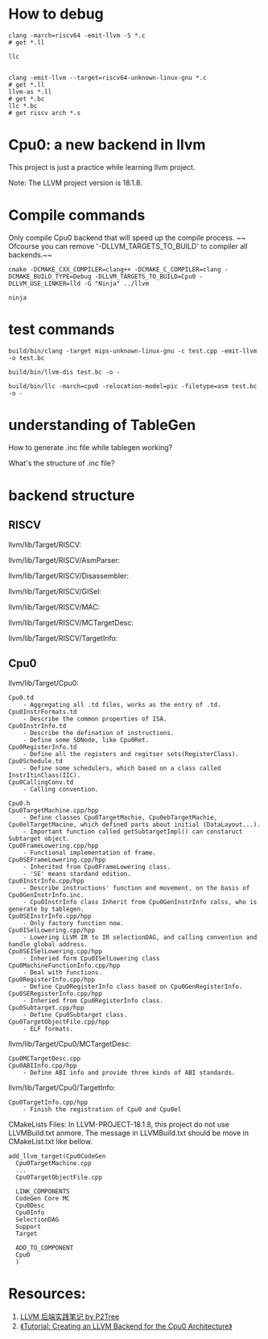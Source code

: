 # How to debug

``` shell
clang -march=riscv64 -emit-llvm -S *.c 
# get *.ll

llc 


clang -emit-llvm --target=riscv64-unknown-linux-gnu *.c
# get *.ll
llvm-as *.ll
# get *.bc
llc *.bc
# get riscv arch *.s
```

# Cpu0: a new backend in llvm 
This project is just a practice while learning llvm project.

Note: The LLVM project version is 18.1.8.

# Compile commands
Only compile Cpu0 backend that will speed up the compile process. ~~ Ofcourse you can remove '-DLLVM_TARGETS_TO_BUILD' to compiler all backends.~~
```
cmake -DCMAKE_CXX_COMPILER=clang++ -DCMAKE_C_COMPILER=clang -DCMAKE_BUILD_TYPE=Debug -DLLVM_TARGETS_TO_BUILD=Cpu0 -DLLVM_USE_LINKER=lld -G "Ninja" ../llvm

ninja
```

# test commands
```
build/bin/clang -target mips-unknown-linux-gnu -c test.cpp -emit-llvm -o test.bc

build/bin/llvm-dis test.bc -o -

build/bin/llc -march=cpu0 -relocation-model=pic -filetype=asm test.bc -o -
```

# understanding of TableGen
How to generate .inc file while tablegen working?

What's the structure of .inc file?

# backend structure
## RISCV 
llvm/lib/Target/RISCV:

llvm/lib/Target/RISCV/AsmParser:

llvm/lib/Target/RISCV/Disassembler:

llvm/lib/Target/RISCV/GISel:

llvm/lib/Target/RISCV/MAC:

llvm/lib/Target/RISCV/MCTargetDesc:

llvm/lib/Target/RISCV/TargetInfo:


## Cpu0
llvm/lib/Target/Cpu0:

    Cpu0.td 
        - Aggregating all .td files, works as the entry of .td.
    Cpu0InstrFormats.td
        - Describe the common properties of ISA.
    Cpu0InstrInfo.td
        - Describe the defination of instructions.
        - Define some SDNode, like Cpu0Ret.
    Cpu0RegisterInfo.td
        - Define all the registers and regitser sets(RegisterClass).
    Cpu0Schedule.td
        - Define some schedulers, which based on a class called InstrItinClass(IIC).
    Cpu0CallingConv.td
        - Calling convention.

    Cpu0.h
    Cpu0TargetMachine.cpp/hpp
        - Define classes Cpu0TargetMachie, Cpu0ebTargetMachie, Cpu0elTargetMacine, which defined parts about initial (DataLayout...).
        - Important function called getSubtargetImpl() can constaruct Subtarget object.
    Cpu0FrameLowering.cpp/hpp
        - Functional implementation of frame.
    Cpu0SEFrameLowering.cpp/hpp
        - Inherited from Cpu0FrameLowering class.
        - 'SE' means stardand edition.
    Cpu0InstrInfo.cpp/hpp
        - Describe instructions' function and movement, on the basis of Cpu0GenInstrInfo.inc.
        - Cpu0InstrInfo class Inherit from Cpu0GenInstrInfo calss, who is generate by tablegen.
    Cpu0SEInstrInfo.cpp/hpp
        - Only factory function now.
    Cpu0ISelLowering.cpp/hpp
        - Lowering LLVM IR to IR selectionDAG, and calling convention and handle global address.
    Cpu0SEISelLowering.cpp/hpp
        - Inheried form Cpu0ISelLowering class
    Cpu0MachineFunctionInfo.cpp/hpp
        - Deal with functions.
    Cpu0RegisterInfo.cpp/hpp
        - Define Cpu0RegisterInfo class based on Cpu0GenRegisterInfo.
    Cpu0SERegisterInfo.cpp/hpp
        - Inheried from Cpu0RegisterInfo class.
    Cpu0Subtarget.cpp/hpp
        - Define Cpu0Subtarget class.
    Cpu0TargetObjectFile.cpp/hpp
        - ELF formats.
llvm/lib/Target/Cpu0/MCTargetDesc:

    Cpu0MCTargetDesc.cpp
    Cpu0ABIInfo.cpp/hpp
        - Define ABI info and provide three kinds of ABI standards.

llvm/lib/Target/Cpu0/TargetInfo:

    Cpu0TargetInfo.cpp/hpp
        - Finish the registration of Cpu0 and Cpu0el
    
CMakeLists Files:
    In LLVM-PROJECT-18.1.8, this project do not use LLVMBuild.txt anmore. The message in LLVMBuild.txt should be move in CMakeList.txt like bellow.
```
add_llvm_target(Cpu0CodeGen
  Cpu0TargetMachine.cpp
  ...
  Cpu0TargetObjectFile.cpp

  LINK_COMPONENTS
  CodeGen Core MC
  Cpu0Desc
  Cpu0Info
  SelectionDAG
  Support
  Target

  ADD_TO_COMPONENT
  Cpu0
  )
```


# Resources:
1. [LLVM 后端实践笔记 by P2Tree](https://zhuanlan.zhihu.com/p/351848328)
2. [《Tutorial: Creating an LLVM Backend for the Cpu0 Architecture》](https://jonathan2251.github.io/lbd/about.html)

